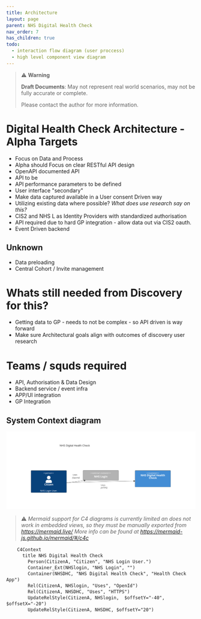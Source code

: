 ```yaml
---
title: Architecture
layout: page
parent: NHS Digital Health Check
nav_order: 7
has_children: true
todo:
  - interaction flow diagram (user proccess)
  - high level component view diagram
---
```


> ⚠️ **Warning**
>  
> **Draft Documents**: May not represent real world scenarios, may not be fully accurate or complete.
>
> Please contact the author for more information.

# Digital Health Check Architecture - Alpha Targets

- Focus on Data and Process 
- Alpha should Focus on clear RESTful API design
- OpenAPI documented API
- API to be 
- API performance parameters to be defined
- User interface "secondary"
- Make data captured available in a User consent Driven way
- Utilizing existing data where possible? *What does use research say on this?*
- CIS2 and NHS L as Identity Providers with standardized authorisation
- API required due to hard GP integration - allow data out via CIS2 oauth.
- Event Driven backend

## Unknown
- Data preloading
- Central Cohort / Invite management

# Whats still needed from Discovery for this?
- Getting data to GP - needs to not be complex - so API driven is way forward
- Make sure Architectural goals align with outcomes of discovery user research

# Teams / squds required
- API, Authorisation & Data Design
- Backend service / event infra 
- APP/UI integration
- GP Integration

## System Context diagram

![](mermaid-diagram-2022-07-20-094120.svg)

> ⚠️ *Mermaid support for C4 diagrams is currently limited an does not work in embedded views, so they must be manually exported from https://mermaid.live/ More info can be found at https://mermaid-js.github.io/mermaid/#/c4c*
 
```
    C4Context
      title NHS Digital Health Check
        Person(CitizenA, "Citizen", "NHS Login User.")
        Container_Ext(NHSlogin, "NHS Login", "")
        Container(NHSDHC, "NHS Digital Health Check", "Health Check App")
        Rel(CitizenA, NHSlogin, "Uses", "OpenId")
        Rel(CitizenA, NHSDHC, "Uses", "HTTPS")
        UpdateRelStyle(CitizenA, NHSlogin,  $offsetY="-40", $offsetX="-20")    
        UpdateRelStyle(CitizenA, NHSDHC, $offsetY="20")    
```
